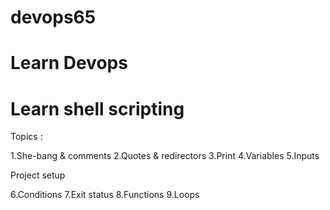# devops65

# Learn Devops

# Learn shell scripting

Topics :

1.She-bang & comments
2.Quotes & redirectors
3.Print
4.Variables
5.Inputs

Project setup

6.Conditions
7.Exit status 
8.Functions
9.Loops
